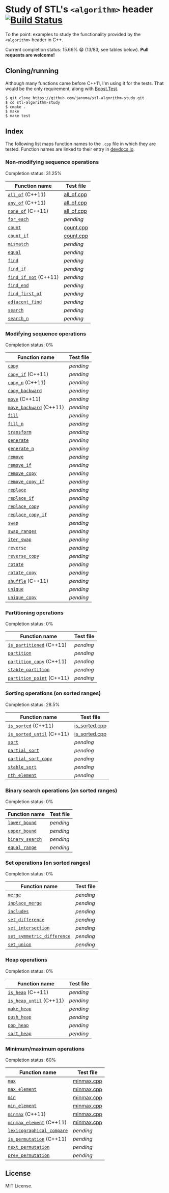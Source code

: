 # Study of STL's `<algorithm>` header [![Build Status](https://travis-ci.org/janoma/STL-algorithms-study.svg?branch=master)](https://travis-ci.org/janoma/STL-algorithms-study)
To the point: examples to study the functionality provided by the `<algorithm>`
header in C++.

Current completion status: 15.66% :grin: (13/83, see tables below).  __Pull requests are
welcome!__

## Cloning/running
Although many functions came before C++11, I'm using it for the tests. That would be
the only requirement, along with
[Boost.Test](http://www.boost.org/doc/libs/1_60_0/libs/test/doc/html/index.html).
```
$ git clone https://github.com/janoma/stl-algorithm-study.git
$ cd stl-algorithm-study
$ cmake .
$ make
$ make test
```

## Index
The following list maps function names to the `.cpp` file in which they are
tested. Function names are linked to their entry in [devdocs.io](https://devdocs.io).

### Non-modifying sequence operations
Completion status: 31.25%

| Function name | Test file |
| ------------- | --------- |
| [`all_of`](https://devdocs.io/cpp/algorithm/all_any_none_of) (C++11) | [all_of.cpp](test/all_of.cpp) |
| [`any_of`](https://devdocs.io/cpp/algorithm/all_any_none_of) (C++11) | [all_of.cpp](test/all_of.cpp) |
| [`none_of`](https://devdocs.io/cpp/algorithm/all_any_none_of) (C++11) | [all_of.cpp](test/all_of.cpp) |
| [`for_each`](https://devdocs.io/cpp/algorithm/for_each) | _pending_ |
| [`count`](https://devdocs.io/cpp/algorithm/count) | [count.cpp](test/count.cpp) |
| [`count_if`](https://devdocs.io/cpp/algorithm/count) | [count.cpp](test/count.cpp) |
| [`mismatch`](https://devdocs.io/cpp/algorithm/mismatch) | _pending_ |
| [`equal`](https://devdocs.io/cpp/algorithm/equal) | _pending_ |
| [`find`](https://devdocs.io/cpp/algorithm/find) | _pending_ |
| [`find_if`](https://devdocs.io/cpp/algorithm/find) | _pending_ |
| [`find_if_not`](https://devdocs.io/cpp/algorithm/find) (C++11) | _pending_ |
| [`find_end`](https://devdocs.io/cpp/algorithm/find_end) | _pending_ |
| [`find_first_of`](https://devdocs.io/cpp/algorithm/find_first_of) | _pending_ |
| [`adjacent_find`](https://devdocs.io/cpp/algorithm/adjacent_find) | _pending_ |
| [`search`](https://devdocs.io/cpp/algorithm/search) | _pending_ |
| [`search_n`](https://devdocs.io/cpp/algorithm/search_n) | _pending_ |

### Modifying sequence operations
Completion status: 0%

| Function name | Test file |
| ------------- | --------- |
| [`copy`](https://devdocs.io/cpp/algorithm/copy) | _pending_ |
| [`copy_if`](https://devdocs.io/cpp/algorithm/copy) (C++11) | _pending_ |
| [`copy_n`](https://devdocs.io/cpp/algorithm/copy_n) (C++11) | _pending_ |
| [`copy_backward`](https://devdocs.io/cpp/algorithm/copy_backward) | _pending_ |
| [`move`](https://devdocs.io/cpp/algorithm/move) (C++11) | _pending_ |
| [`move_backward`](https://devdocs.io/cpp/algorithm/move_backward) (C++11) | _pending_ |
| [`fill`](https://devdocs.io/cpp/algorithm/fill) | _pending_ |
| [`fill_n`](https://devdocs.io/cpp/algorithm/fill_n) | _pending_ |
| [`transform`](https://devdocs.io/cpp/algorithm/transform) | _pending_ |
| [`generate`](https://devdocs.io/cpp/algorithm/generate) | _pending_ |
| [`generate_n`](https://devdocs.io/cpp/algorithm/generate_n) | _pending_ |
| [`remove`](https://devdocs.io/cpp/algorithm/remove) | _pending_ |
| [`remove_if`](https://devdocs.io/cpp/algorithm/remove) | _pending_ |
| [`remove_copy`](https://devdocs.io/cpp/algorithm/remove_copy) | _pending_ |
| [`remove_copy_if`](https://devdocs.io/cpp/algorithm/remove_copy) | _pending_ |
| [`replace`](https://devdocs.io/cpp/algorithm/replace) | _pending_ |
| [`replace_if`](https://devdocs.io/cpp/algorithm/replace) | _pending_ |
| [`replace_copy`](https://devdocs.io/cpp/algorithm/replace_copy) | _pending_ |
| [`replace_copy_if`](https://devdocs.io/cpp/algorithm/replace_copy) | _pending_ |
| [`swap`](https://devdocs.io/cpp/algorithm/swap) | _pending_ |
| [`swap_ranges`](https://devdocs.io/cpp/algorithm/swap_ranges) | _pending_ |
| [`iter_swap`](https://devdocs.io/cpp/algorithm/iter_swap) | _pending_ |
| [`reverse`](https://devdocs.io/cpp/algorithm/reverse) | _pending_ |
| [`reverse_copy`](https://devdocs.io/cpp/algorithm/reverse_copy) | _pending_ |
| [`rotate`](https://devdocs.io/cpp/algorithm/rotate) | _pending_ |
| [`rotate_copy`](https://devdocs.io/cpp/algorithm/rotate_copy) | _pending_ |
| [`shuffle`](https://devdocs.io/cpp/algorithm/random_shuffle) (C++11) | _pending_ |
| [`unique`](https://devdocs.io/cpp/algorithm/unique) | _pending_ |
| [`unique_copy`](https://devdocs.io/cpp/algorithm/unique_copy) | _pending_ |

### Partitioning operations
Completion status: 0%

| Function name | Test file |
| ------------- | --------- |
| [`is_partitioned`](https://devdocs.io/cpp/algorithm/is_partitioned) (C++11) | _pending_ |
| [`partition`](https://devdocs.io/cpp/algorithm/partition) | _pending_ |
| [`partition_copy`](https://devdocs.io/cpp/algorithm/partition_copy) (C++11) | _pending_ |
| [`stable_partition`](https://devdocs.io/cpp/algorithm/stable_partition) | _pending_ |
| [`partition_point`](https://devdocs.io/cpp/algorithm/partition_point) (C++11) | _pending_ |

### Sorting operations (on sorted ranges)
Completion status: 28.5%

| Function name | Test file |
| ------------- | --------- |
| [`is_sorted`](https://devdocs.io/cpp/algorithm/is_sorted) (C++11) | [is_sorted.cpp](test/is_sorted.cpp) |
| [`is_sorted_until`](https://devdocs.io/cpp/algorithm/is_sorted_until) (C++11) | [is_sorted.cpp](test/is_sorted.cpp) |
| [`sort`](https://devdocs.io/cpp/algorithm/sort) | _pending_ |
| [`partial_sort`](https://devdocs.io/cpp/algorithm/partial_sort) | _pending_ |
| [`partial_sort_copy`](https://devdocs.io/cpp/algorithm/partial_sort_copy) | _pending_ |
| [`stable_sort`](https://devdocs.io/cpp/algorithm/stable_sort) | _pending_ |
| [`nth_element`](https://devdocs.io/cpp/algorithm/nth_element) | _pending_ |

### Binary search operations (on sorted ranges)
Completion status: 0%

| Function name | Test file |
| ------------- | --------- |
| [`lower_bound`](https://devdocs.io/cpp/algorithm/lower_bound) | _pending_ |
| [`upper_bound`](https://devdocs.io/cpp/algorithm/upper_bound) | _pending_ |
| [`binary_search`](https://devdocs.io/cpp/algorithm/binary_search) | _pending_ |
| [`equal_range`](https://devdocs.io/cpp/algorithm/equal_range) | _pending_ |

### Set operations (on sorted ranges)
Completion status: 0%

| Function name | Test file |
| ------------- | --------- |
| [`merge`](https://devdocs.io/cpp/algorithm/merge) | _pending_ |
| [`inplace_merge`](https://devdocs.io/cpp/algorithm/inplace_merge) | _pending_ |
| [`includes`](https://devdocs.io/cpp/algorithm/includes) | _pending_ |
| [`set_difference`](https://devdocs.io/cpp/algorithm/set_difference) | _pending_ |
| [`set_intersection`](https://devdocs.io/cpp/algorithm/set_intersection) | _pending_ |
| [`set_symmetric_difference`](https://devdocs.io/cpp/algorithm/set_symmetric_difference) | _pending_ |
| [`set_union`](https://devdocs.io/cpp/algorithm/set_union) | _pending_ |

### Heap operations
Completion status: 0%

| Function name | Test file |
| ------------- | --------- |
| [`is_heap`](https://devdocs.io/cpp/algorithm/is_heap) (C++11) | _pending_ |
| [`is_heap_until`](https://devdocs.io/cpp/algorithm/is_heap_until) (C++11) | _pending_ |
| [`make_heap`](https://devdocs.io/cpp/algorithm/make_heap) | _pending_ |
| [`push_heap`](https://devdocs.io/cpp/algorithm/push_heap) | _pending_ |
| [`pop_heap`](https://devdocs.io/cpp/algorithm/pop_heap) | _pending_ |
| [`sort_heap`](https://devdocs.io/cpp/algorithm/sort_heap) | _pending_ |

### Minimum/maximum operations
Completion status: 60%

| Function name | Test file |
| ------------- | --------- |
| [`max`](https://devdocs.io/cpp/algorithm/max) | [minmax.cpp](test/minmax.cpp) |
| [`max_element`](https://devdocs.io/cpp/algorithm/max_element) | [minmax.cpp](test/minmax.cpp) |
| [`min`](https://devdocs.io/cpp/algorithm/min) | [minmax.cpp](test/minmax.cpp) |
| [`min_element`](https://devdocs.io/cpp/algorithm/min_element) | [minmax.cpp](test/minmax.cpp) |
| [`minmax`](https://devdocs.io/cpp/algorithm/minmax) (C++11) | [minmax.cpp](test/minmax.cpp) |
| [`minmax_element`](https://devdocs.io/cpp/algorithm/minmax_element) (C++11) | [minmax.cpp](test/minmax.cpp) |
| [`lexicographical_compare`](https://devdocs.io/cpp/algorithm/lexicographical_compare) | _pending_ |
| [`is_permutation`](https://devdocs.io/cpp/algorithm/is_permutation) (C++11) | _pending_ |
| [`next_permutation`](https://devdocs.io/cpp/algorithm/next_permutation) | _pending_ |
| [`prev_permutation`](https://devdocs.io/cpp/algorithm/prev_permutation) | _pending_ |

## License
MIT License.
